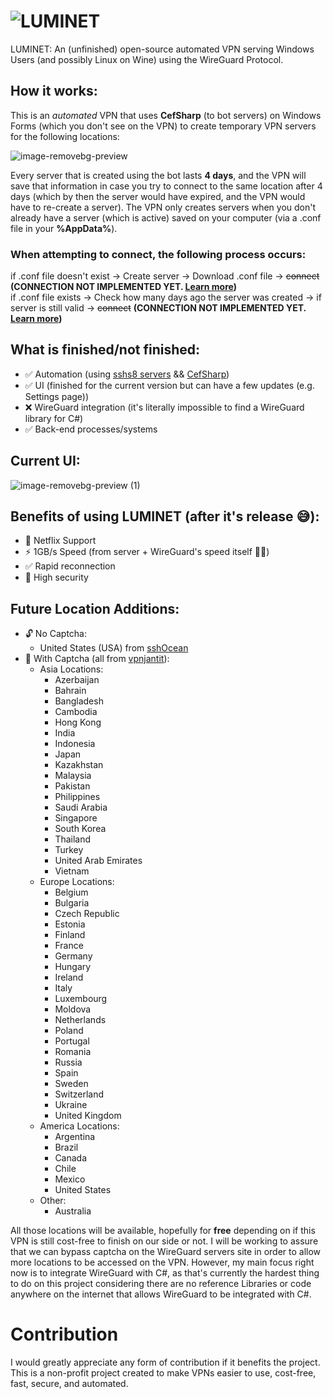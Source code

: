 # ![LUMINET](https://media.discordapp.net/attachments/1167902642815643678/1186243414979784794/LUMINET.png?ex=65928a45&is=65801545&hm=a50fefaa7d73282b5e71745e3817281957b6901b0b73573002833578370f09eb&=&width=200&height=200)
LUMINET: An (unfinished) open-source automated VPN serving Windows Users (and possibly Linux on Wine) using the WireGuard Protocol.

## How it works:

This is an *automated* VPN that uses **CefSharp** (to bot servers) on Windows Forms (which you don't see on the VPN) to create temporary VPN servers for the following locations:

![image-removebg-preview](https://github.com/voidZiAD/LUMINET/assets/84229419/8b9a67f2-a8d2-48a5-b6d2-49a706fab8db)

Every server that is created using the bot lasts **4 days**, and the VPN will save that information in case you try to connect to the same location after 4 days (which by then the server would have expired, and the VPN would have to re-create a server). The VPN only creates servers when you don't already have a server (which is active) saved on your computer (via a .conf file in your **%AppData%**).

### When attempting to connect, the following process occurs:

if .conf file doesn't exist -> Create server -> Download .conf file -> ~~connect~~ **(CONNECTION NOT IMPLEMENTED YET. [Learn more](https://github.com/voidZiAD/LUMINET/blob/main/WhyIsWireGuardNotImplementedYet.md))**\
if .conf file exists -> Check how many days ago the server was created -> if server is still valid -> ~~connect~~ **(CONNECTION NOT IMPLEMENTED YET. [Learn more](https://github.com/voidZiAD/LUMINET/blob/main/WhyIsWireGuardNotImplementedYet.md))**



## What is finished/not finished:

- ✅ Automation (using [sshs8 servers](https://sshs8.com/) && [CefSharp](https://cefsharp.github.io))
- ✅ UI (finished for the current version but can have a few updates (e.g. Settings page))
- ❌ WireGuard integration (it's literally impossible to find a WireGuard library for C#)
- ✅ Back-end processes/systems

## Current UI:

![image-removebg-preview (1)](https://github.com/voidZiAD/LUMINET/assets/84229419/73ff0615-7735-4fc8-b796-dbc5765e23bb)

## Benefits of using LUMINET (after it's release 😅):

- 🎥 Netflix Support
- ⚡ 1GB/s Speed (from server + WireGuard's speed itself 😮‍💨)
- ✅ Rapid reconnection
- 🔐 High security

## Future Location Additions:

- 🔓 No Captcha:
  - United States (USA) from [sshOcean](https://sshocean.com/)
- 🔐 With Captcha (all from [vpnjantit](https://www.vpnjantit.com/)):
  - Asia Locations:
      - Azerbaijan
      - Bahrain
      - Bangladesh
      - Cambodia
      - Hong Kong
      - India
      - Indonesia
      - Japan
      - Kazakhstan
      - Malaysia
      - Pakistan
      - Philippines
      - Saudi Arabia
      - Singapore
      - South Korea
      - Thailand
      - Turkey
      - United Arab Emirates
      - Vietnam
  - Europe Locations:
      - Belgium
      - Bulgaria
      - Czech Republic
      - Estonia
      - Finland
      - France
      - Germany
      - Hungary
      - Ireland
      - Italy
      - Luxembourg
      - Moldova
      - Netherlands
      - Poland
      - Portugal
      - Romania
      - Russia
      - Spain
      - Sweden
      - Switzerland
      - Ukraine
      - United Kingdom
  - America Locations:
      - Argentina
      - Brazil
      - Canada
      - Chile
      - Mexico
      - United States
  - Other:
      - Australia

All those locations will be available, hopefully for **free** depending on if this VPN is still cost-free to finish on our side or not. I will be working to assure that we can bypass captcha on the WireGuard servers site in order to allow more locations to be accessed on the VPN. However, my main focus right now is to integrate WireGuard with C#, as that's currently the hardest thing to do on this project considering there are no reference Libraries or code anywhere on the internet that allows WireGuard to be integrated with C#.

# Contribution

I would greatly appreciate any form of contribution if it benefits the project. This is a non-profit project created to make VPNs easier to use, cost-free, fast, secure, and automated.

